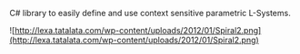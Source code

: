 C# library to easily define and use context sensitive parametric L-Systems.

![http://lexa.tatalata.com/wp-content/uploads/2012/01/Spiral2.png](http://lexa.tatalata.com/wp-content/uploads/2012/01/Spiral2.png)